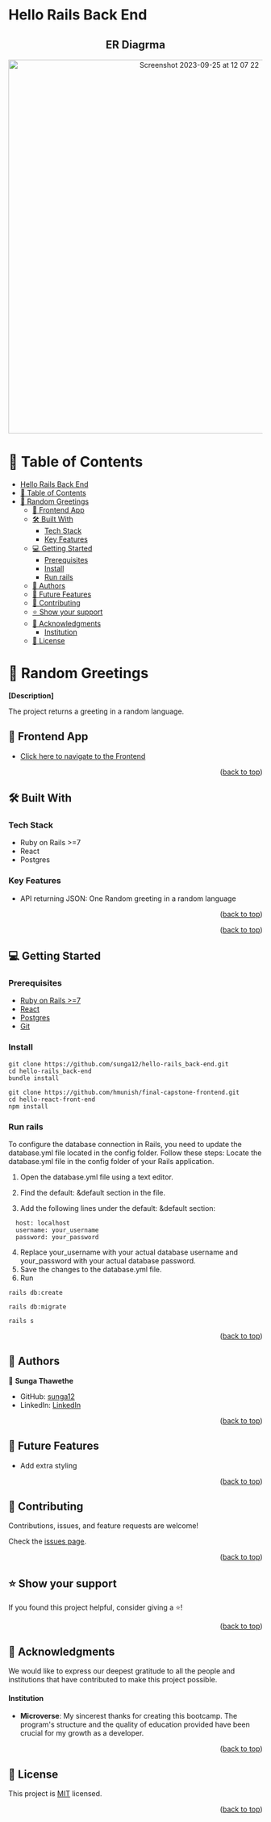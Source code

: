 # Hello Rails Back End

<a name="readme-top"></a>

<div align="center">
<h2>ER Diagrma</h2>
<img width="741" alt="Screenshot 2023-09-25 at 12 07 22" src="./ER Diagram Final capstone.PNG">

</div>

# 📗 Table of Contents

- [Hello Rails Back End](#hello-rails-back-end)
- [📗 Table of Contents](#-table-of-contents)
- [📖 Random Greetings ](#-random-greetings-)
  - [🚀 Frontend App ](#-frontend-app-)
  - [🛠 Built With ](#-built-with-)
    - [Tech Stack ](#tech-stack-)
    - [Key Features ](#key-features-)
  - [💻 Getting Started ](#-getting-started-)
    - [Prerequisites](#prerequisites)
    - [Install](#install)
    - [Run rails](#run-rails)
  - [👥 Authors ](#-authors-)
  - [🔭 Future Features ](#-future-features-)
  - [🤝 Contributing ](#-contributing-)
  - [⭐️ Show your support ](#️-show-your-support-)
  - [🙏 Acknowledgments ](#-acknowledgments-)
      - [Institution](#institution)
  - [📝 License ](#-license-)

<!-- PROJECT DESCRIPTION -->

# 📖 Random Greetings <a name="about-project"></a>

**[Description]**

The project returns a greeting in a random language.

## 🚀 Frontend App <a name="frontend"></a>

- [Click here to navigate to the Frontend ](https://github.com/sunga12/hello-react-front-end)

<p align="right">(<a href="#readme-top">back to top</a>)</p>

## 🛠 Built With <a name="built-with"></a>

### Tech Stack <a name="tech-stack"></a>

- Ruby on Rails >=7
- React
- Postgres

### Key Features <a name="key-features"></a>

- API returning JSON: One Random greeting in a random language

<p align="right">(<a href="#readme-top">back to top</a>)</p>


<p align="right">(<a href="#readme-top">back to top</a>)</p>

<!-- GETTING STARTED -->

## 💻 Getting Started <a name="getting-started"></a>

### Prerequisites

- [Ruby on Rails >=7](https://rubyonrails.org/)
- [React](https://reactjs.org/)
- [Postgres](https://www.postgresql.org/)
- [Git](https://git-scm.com/downloads)

### Install

```
git clone https://github.com/sunga12/hello-rails_back-end.git
cd hello-rails_back-end
bundle install
```

```
git clone https://github.com/hmunish/final-capstone-frontend.git
cd hello-react-front-end
npm install
```



### Run rails

To configure the database connection in Rails, you need to update the database.yml file located in the config folder. Follow these steps: Locate the database.yml file in the config folder of your Rails application.

1. Open the database.yml file using a text editor.

2. Find the default: &default section in the file.

3. Add the following lines under the default: &default section:

```
  host: localhost
  username: your_username
  password: your_password
```

4. Replace your_username with your actual database username and your_password with your actual database password.
5. Save the changes to the database.yml file.
6. Run

```
rails db:create
```

```
rails db:migrate
```

```
rails s
```

<p align="right">(<a href="#readme-top">back to top</a>)</p>

<!-- AUTHORS -->

## 👥 Authors <a name="authors"></a>

👤 **Sunga Thawethe**

- GitHub: [sunga12](https://github.com/sunga12)
- LinkedIn: [LinkedIn](https://www.linkedin.com/in/sungabanja-thawethe/)

<p align="right">(<a href="#readme-top">back to top</a>)</p>

## 🔭 Future Features <a name="future-features"></a>

- Add extra styling

<p align="right">(<a href="#readme-top">back to top</a>)</p>

<!-- CONTRIBUTING -->

## 🤝 Contributing <a name="contributing"></a>

Contributions, issues, and feature requests are welcome!

Check the [issues page](../../issues/).

<p align="right">(<a href="#readme-top">back to top</a>)</p>

<!-- SUPPORT -->

## ⭐️ Show your support <a name="support"></a>

If you found this project helpful, consider giving a ⭐️!

<p align="right">(<a href="#readme-top">back to top</a>)</p>

<!-- ACKNOWLEDGEMENTS -->

## 🙏 Acknowledgments <a name="acknowledgements"></a>

We would like to express our deepest gratitude to all the people and institutions that have contributed to make this project possible.

#### Institution

- **Microverse**: My sincerest thanks for creating this bootcamp. The program's structure and the quality of education provided have been crucial for my growth as a developer.


<p align="right">(<a href="#readme-top">back to top</a>)</p>

<!-- LICENSE -->

## 📝 License <a name="license"></a>

This project is [MIT](./LICENSE) licensed.

<p align="right">(<a href="#readme-top">back to top</a>)</p>
